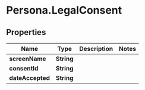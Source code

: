 # Persona.LegalConsent

## Properties

Name | Type | Description | Notes
------------ | ------------- | ------------- | -------------
**screenName** | **String** |  | 
**consentId** | **String** |  | 
**dateAccepted** | **String** |  | 


